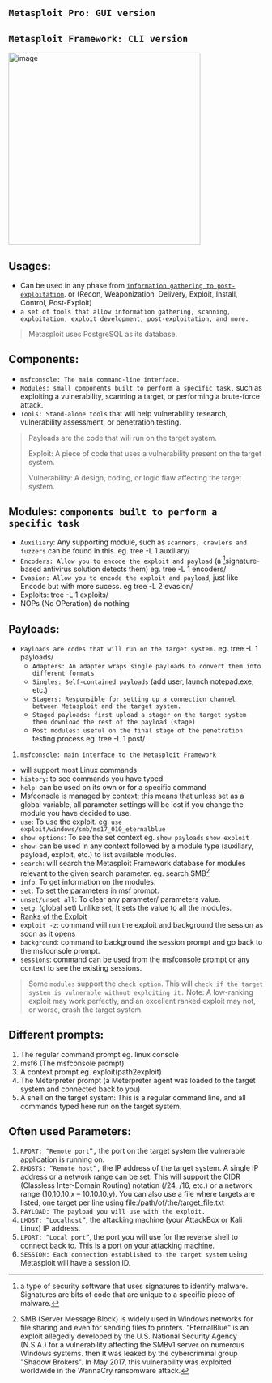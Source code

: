 ## `Metasploit Pro: GUI version`
## `Metasploit Framework: CLI version`
<img width="379" alt="image" src="https://user-images.githubusercontent.com/40174034/232437770-add82a48-eb62-44dc-ab54-6c45cb9566ac.png">

## Usages:
- Can be used in any phase from [`information gathering to post-exploitation`](https://www.sentinelone.com/cybersecurity-101/cyber-kill-chain/#:~:text=Although%20the%20original%20cyber%20kill,actions%20on%20objective%2C%20and%20monetization.). or (Recon, Weaponization, Delivery, Exploit, Install, Control, Post-Exploit)
- `a set of tools that allow information gathering, scanning, exploitation, exploit development, post-exploitation, and more.`
  
> Metasploit uses PostgreSQL as its database.

## Components:
  - `msfconsole: The main command-line interface.`
  - `Modules: small components built to perform a specific task,` such as exploiting a vulnerability, scanning a target, or performing a brute-force attack.
  - `Tools: Stand-alone tools` that will help vulnerability research, vulnerability assessment, or penetration testing.

> Payloads are the code that will run on the target system.
> 
> Exploit: A piece of code that uses a vulnerability present on the target system.
> 
> Vulnerability: A design, coding, or logic flaw affecting the target system.

## Modules: `components built to perform a specific task`
- `Auxiliary`: Any supporting module, such as `scanners, crawlers and fuzzers` can be found in this. eg. tree -L 1 auxiliary/
- `Encoders: Allow you to encode the exploit and payload` (a [^1]signature-based antivirus solution detects them) eg. tree -L 1 encoders/
- `Evasion: Allow you to encode the exploit and payload`, just like Encode but with more sucess. eg tree -L 2 evasion/
- Exploits: tree -L 1 exploits/
- NOPs (No OPeration) do nothing

## Payloads:
- `Payloads are codes that will run on the target system.` eg. tree -L 1 payloads/
  - `Adapters: An adapter wraps single payloads to convert them into different formats`
  - `Singles: Self-contained payloads` (add user, launch notepad.exe, etc.)
  - `Stagers: Responsible for setting up a connection channel between Metasploit and the target system.`
  - `Staged payloads: first upload a stager on the target system then download the rest of the payload (stage)`
  - `Post modules: useful on the final stage of the penetration` testing process eg. tree -L 1 post/

1. `msfconsole: main interface to the Metasploit Framework`
- will support most Linux commands
- `history`: to see commands you have typed
- `help`: can be used on its own or for a specific command
- Msfconsole is managed by context; this means that unless set as a global variable, all parameter settings will be lost if you change the module you have decided to use.
- `use`: To use the exploit. eg. `use exploit/windows/smb/ms17_010_eternalblue`
- `show options`: To see the set context eg. `show payloads` `show exploit`
- `show`: can be used in any context followed by a module type (auxiliary, payload, exploit, etc.) to list available modules.
- `search`: will search the Metasploit Framework database for modules relevant to the given search parameter. eg. search SMB[^2]
- `info`: To get information on the modules.
- `set`: To set the parameters in msf prompt.
- `unset/unset all`: To clear any parameter/ parameters value.
- `setg`: (global set) Unlike set, It sets the value to all the modules.
- [Ranks of the Exploit](https://github.com/rapid7/metasploit-framework/wiki/Exploit-Ranking)
- `exploit -z`: command will run the exploit and background the session as soon as it opens
- `background`: command to background the session prompt and go back to the msfconsole prompt.
- `sessions`: command can be used from the msfconsole prompt or any context to see the existing sessions.


> Some `modules` support the `check option`. This will `check if the target system is vulnerable without exploiting it.`
> Note: A low-ranking exploit may work perfectly, and an excellent ranked exploit may not, or worse, crash the target system.
  
## Different prompts:
1. The regular command prompt eg. linux console
2. msf6 (The msfconsole prompt)
3. A context prompt eg. exploit(path2exploit)
4. The Meterpreter prompt (a Meterpreter agent was loaded to the target system and connected back to you)
5. A shell on the target system: This is a regular command line, and all commands typed here run on the target system.

## Often used Parameters:
1. `RPORT: “Remote port”,` the port on the target system the vulnerable application is running on.
2. `RHOSTS: “Remote host”,` the IP address of the target system. A single IP address or a network range can be set. This will support the CIDR (Classless Inter-Domain Routing) notation (/24, /16, etc.) or a network range (10.10.10.x – 10.10.10.y). You can also use a file where targets are listed, one target per line using file:/path/of/the/target_file.txt
3. `PAYLOAD: The payload you will use with the exploit.`
4. `LHOST: “Localhost”`, the attacking machine (your AttackBox or Kali Linux) IP address.
5. `LPORT: “Local port”`, the port you will use for the reverse shell to connect back to. This is a port on your attacking machine.
6. `SESSION: Each connection established to the target system` using Metasploit will have a session ID.



















[^1]: a type of security software that uses signatures to identify malware. Signatures are bits of code that are unique to a specific piece of malware.
[^2]: SMB (Server Message Block) is widely used in Windows networks for file sharing and even for sending files to printers. "EternalBlue" is an exploit allegedly developed by the U.S. National Security Agency (N.S.A.) for a vulnerability affecting the SMBv1 server on numerous Windows systems. then It was leaked by the cybercriminal group "Shadow Brokers". In May 2017, this vulnerability was exploited worldwide in the WannaCry ransomware attack.
